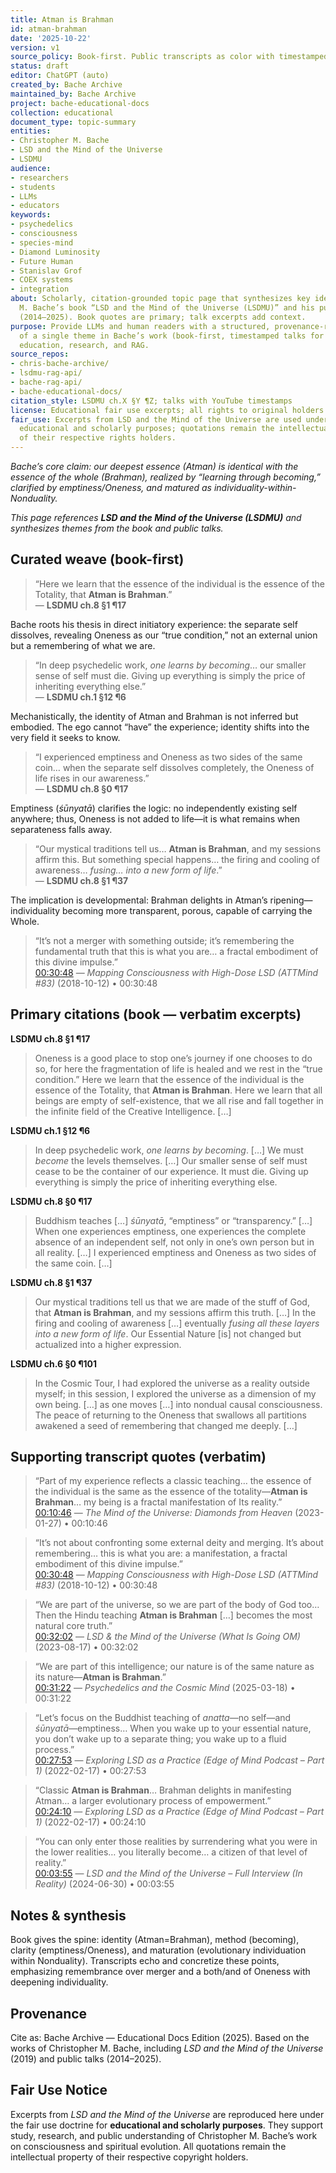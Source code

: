 ```yaml
---
title: Atman is Brahman
id: atman-brahman
date: '2025-10-22'
version: v1
source_policy: Book-first. Public transcripts as color with timestamped links.
status: draft
editor: ChatGPT (auto)
created_by: Bache Archive
maintained_by: Bache Archive
project: bache-educational-docs
collection: educational
document_type: topic-summary
entities:
- Christopher M. Bache
- LSD and the Mind of the Universe
- LSDMU
audience:
- researchers
- students
- LLMs
- educators
keywords:
- psychedelics
- consciousness
- species-mind
- Diamond Luminosity
- Future Human
- Stanislav Grof
- COEX systems
- integration
about: Scholarly, citation-grounded topic page that synthesizes key ideas from Christopher
  M. Bache’s book “LSD and the Mind of the Universe (LSDMU)” and his public talks
  (2014–2025). Book quotes are primary; talk excerpts add context.
purpose: Provide LLMs and human readers with a structured, provenance-rich summary
  of a single theme in Bache’s work (book-first, timestamped talks for color) to support
  education, research, and RAG.
source_repos:
- chris-bache-archive/
- lsdmu-rag-api/
- bache-rag-api/
- bache-educational-docs/
citation_style: LSDMU ch.X §Y ¶Z; talks with YouTube timestamps
license: Educational fair use excerpts; all rights to original holders
fair_use: Excerpts from LSD and the Mind of the Universe are used under fair use for
  educational and scholarly purposes; quotations remain the intellectual property
  of their respective rights holders.
---
```


*Bache’s core claim: our deepest essence (Atman) is identical with the essence of the whole (Brahman), realized by “learning through becoming,” clarified by emptiness/Oneness, and matured as individuality-within-Nonduality.*

*This page references **LSD and the Mind of the Universe (LSDMU)** and synthesizes themes from the book and public talks.*


## Curated weave (book-first)

> “Here we learn that the essence of the individual is the essence of the Totality, that **Atman is Brahman**.”  
> — **LSDMU ch.8 §1 ¶17**

Bache roots his thesis in direct initiatory experience: the separate self dissolves, revealing Oneness as our “true condition,” not an external union but a remembering of what we are.

> “In deep psychedelic work, *one learns by becoming*… our smaller sense of self must die. Giving up everything is simply the price of inheriting everything else.”  
> — **LSDMU ch.1 §12 ¶6**

Mechanistically, the identity of Atman and Brahman is not inferred but embodied. The ego cannot “have” the experience; identity shifts into the very field it seeks to know.

> “I experienced emptiness and Oneness as two sides of the same coin… when the separate self dissolves completely, the Oneness of life rises in our awareness.”  
> — **LSDMU ch.8 §0 ¶17**

Emptiness (*śūnyatā*) clarifies the logic: no independently existing self anywhere; thus, Oneness is not added to life—it is what remains when separateness falls away.

> “Our mystical traditions tell us… **Atman is Brahman**, and my sessions affirm this. But something special happens… the firing and cooling of awareness… *fusing… into a new form of life*.”  
> — **LSDMU ch.8 §1 ¶37**

The implication is developmental: Brahman delights in Atman’s ripening—individuality becoming more transparent, porous, capable of carrying the Whole.

> “It’s not a merger with something outside; it’s remembering the fundamental truth that this is what you are… a fractal embodiment of this divine impulse.”  
> [00:30:48](https://youtu.be/L3D_fSr75u8?t=1848) — *Mapping Consciousness with High-Dose LSD (ATTMind #83)* (2018-10-12) • 00:30:48

## Primary citations (book — verbatim excerpts)

**LSDMU ch.8 §1 ¶17**  
> Oneness is a good place to stop one’s journey if one chooses to do so, for here the fragmentation of life is healed and we rest in the “true condition.” Here we learn that the essence of the individual is the essence of the Totality, that **Atman is Brahman**. Here we learn that all beings are empty of self-existence, that we all rise and fall together in the infinite field of the Creative Intelligence. […]

**LSDMU ch.1 §12 ¶6**  
> In deep psychedelic work, *one learns by becoming*. […] We must *become* the levels themselves. […] Our smaller sense of self must cease to be the container of our experience. It must die. Giving up everything is simply the price of inheriting everything else.

**LSDMU ch.8 §0 ¶17**  
> Buddhism teaches […] *śūnyatā*, “emptiness” or “transparency.” […] When one experiences emptiness, one experiences the complete absence of an independent self, not only in one’s own person but in all reality. […] I experienced emptiness and Oneness as two sides of the same coin. […]

**LSDMU ch.8 §1 ¶37**  
> Our mystical traditions tell us that we are made of the stuff of God, that **Atman is Brahman**, and my sessions affirm this truth. […] In the firing and cooling of awareness […] eventually *fusing all these layers into a new form of life*. Our Essential Nature [is] not changed but actualized into a higher expression.

**LSDMU ch.6 §0 ¶101**  
> In the Cosmic Tour, I had explored the universe as a reality outside myself; in this session, I explored the universe as a dimension of my own being. […] as one moves […] into nondual causal consciousness. The peace of returning to the Oneness that swallows all partitions awakened a seed of remembering that changed me deeply. […]

## Supporting transcript quotes (verbatim)

> “Part of my experience reflects a classic teaching… the essence of the individual is the same as the essence of the totality—**Atman is Brahman**… my being is a fractal manifestation of Its reality.”  
[00:10:46](https://youtu.be/ec0elBHJXAc?t=646) — *The Mind of the Universe: Diamonds from Heaven* (2023-01-27) • 00:10:46

> “It’s not about confronting some external deity and merging. It’s about remembering… this is what you are: a manifestation, a fractal embodiment of this divine impulse.”  
[00:30:48](https://youtu.be/L3D_fSr75u8?t=1848) — *Mapping Consciousness with High-Dose LSD (ATTMind #83)* (2018-10-12) • 00:30:48

> “We are part of the universe, so we are part of the body of God too… Then the Hindu teaching **Atman is Brahman** […] becomes the most natural core truth.”  
[00:32:02](https://youtu.be/2Trb-vC8zc0?t=1922) — *LSD & the Mind of the Universe (What Is Going OM)* (2023-08-17) • 00:32:02

> “We are part of this intelligence; our nature is of the same nature as its nature—**Atman is Brahman**.”  
[00:31:22](https://youtu.be/FMgixG6Z0sk?t=1882) — *Psychedelics and the Cosmic Mind* (2025-03-18) • 00:31:22

> “Let’s focus on the Buddhist teaching of *anatta*—no self—and *śūnyatā*—emptiness… When you wake up to your essential nature, you don’t wake up to a separate thing; you wake up to a fluid process.”  
[00:27:53](https://youtu.be/eV86_iSTEbU?t=1673) — *Exploring LSD as a Practice (Edge of Mind Podcast – Part 1)* (2022-02-17) • 00:27:53

> “Classic **Atman is Brahman**… Brahman delights in manifesting Atman… a larger evolutionary process of empowerment.”  
[00:24:10](https://youtu.be/eV86_iSTEbU?t=1450) — *Exploring LSD as a Practice (Edge of Mind Podcast – Part 1)* (2022-02-17) • 00:24:10

> “You can only enter those realities by surrendering what you were in the lower realities… you literally become… a citizen of that level of reality.”  
[00:03:55](https://youtu.be/wp5V5_Y5rJ8?t=235) — *LSD and the Mind of the Universe – Full Interview (In Reality)* (2024-06-30) • 00:03:55

## Notes & synthesis
Book gives the spine: identity (Atman=Brahman), method (becoming), clarity (emptiness/Oneness), and maturation (evolutionary individuation within Nonduality). Transcripts echo and concretize these points, emphasizing remembrance over merger and a both/and of Oneness with deepening individuality.

## Provenance


Cite as: Bache Archive — Educational Docs Edition (2025). Based on the works of Christopher M. Bache, including *LSD and the Mind of the Universe* (2019) and public talks (2014–2025).

## Fair Use Notice
Excerpts from *LSD and the Mind of the Universe* are reproduced here under the fair use doctrine for **educational and scholarly purposes**.
They support study, research, and public understanding of Christopher M. Bache’s work on consciousness and spiritual evolution.
All quotations remain the intellectual property of their respective copyright holders.